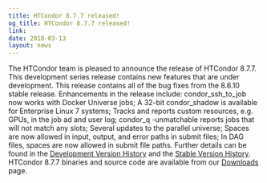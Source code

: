```yaml
---
title: HTCondor 8.7.7 released!
og_title: HTCondor 8.7.7 released!
link: 
date: 2018-03-13
layout: news
---
```


The HTCondor team is pleased to announce the release of HTCondor 8.7.7. This development series release contains new features that are under development. This release contains all of the bug fixes from the 8.6.10 stable release.  Enhancements in the release include: condor_ssh_to_job now works with Docker Universe jobs; A 32-bit condor_shadow is available for Enterprise Linux 7 systems; Tracks and reports custom resources, e.g. GPUs, in the job ad and user log; condor_q -unmatchable reports jobs that will not match any slots; Several updates to the parallel universe; Spaces are now allowed in input, output, and error paths in submit files; In DAG files, spaces are now allowed in submit file paths.  Further details can be found in the <a href="http://htcondor.org/manual/v8.7.7/11_2Development_Release.html"> Development Version History</a> and the <a href="http://htcondor.org/manual/v8.7.7/11_4Stable_Release.html"> Stable Version History</a>. HTCondor 8.7.7 binaries and source code are available from our <a href="http://htcondor.org/downloads/">Downloads</a> page. 
